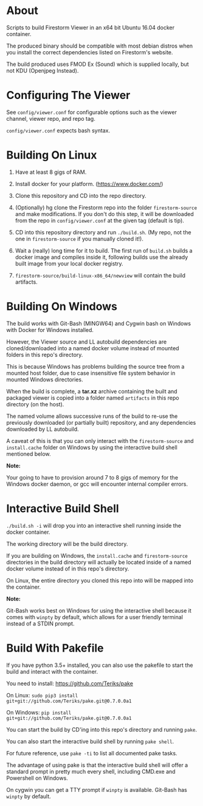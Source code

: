 # About

Scripts to build Firestorm Viewer in an x64 bit Ubuntu 16.04 docker container.

The produced binary should be compatible with most debian distros when you
install the correct dependencies listed on Firestorm's website.

The build produced uses FMOD Ex (Sound) which is supplied locally, but not KDU (Openjpeg Instead).


# Configuring The Viewer


See `config/viewer.conf` for configurable options such as the viewer channel, viewer repo, and repo tag.

`config/viewer.conf` expects bash syntax.


# Building On Linux

1. Have at least 8 gigs of RAM.

2. Install docker for your platform. (https://www.docker.com/)

3. Clone this repository and CD into the repo directory.

4. (Optionally) hg clone the Firestorm repo into the folder `firestorm-source` and make modifications.  If you don't do this step, it will be downloaded from the repo in `config/viewer.conf` at the given tag (default is tip).

5. CD into this repository directory and run `./build.sh`.  (My repo, not the one in `firestorm-source` if you manually cloned it!).

6. Wait a (really) long time for it to build.  The first run of `build.sh` builds a docker image and compiles inside it, following builds use the already built image from your local docker registry.

7. `firestorm-source/build-linux-x86_64/newview` will contain the build artifacts.


# Building On Windows


The build works with Git-Bash (MINGW64) and Cygwin bash on Windows with Docker for Windows installed.

However, the Viewer source and LL autobuild dependencies are cloned/downloaded into a named docker volume instead of mounted folders in this repo's directory.

This is because Windows has problems building the source tree from a mounted host folder, due to case insensitive file system behavior in mounted Windows directories.

When the build is complete, a **tar.xz** archive containing the built and packaged viewer is copied into a folder named `artifacts` in this repo directory (on the host).

The named volume allows successive runs of the build to re-use the previously downloaded (or partially built) repository, and any dependencies downloaded by LL autobuild.

A caveat of this is that you can only interact with the `firestorm-source` and `install.cache` folder on Windows by using the interactive build shell mentioned below.


**Note:**  

Your going to have to provision around 7 to 8 gigs of memory for the Windows docker daemon, or gcc will encounter internal compiler errors.


# Interactive Build Shell

`./build.sh -i` will drop you into an interactive shell running inside the docker container.

The working directory will be the build directory.

If you are building on Windows, the `install.cache` and `firestorm-source` directories in the build directory
will actually be located inside of a named docker volume instead of in this repo's directory.

On Linux, the entire directory you cloned this repo into will be mapped into the container.

**Note:**

Git-Bash works best on Windows for using the interactive shell because it comes with `winpty` by default,
which allows for a user friendly terminal instead of a STDIN prompt.


# Build With Pakefile

If you have python 3.5+ installed, you can also use the pakefile to start the build and interact with the container.

You need to install:  https://github.com/Teriks/pake

On Linux:  `sudo pip3 install git+git://github.com/Teriks/pake.git@0.7.0.0a1`

On Windows:  `pip install git+git://github.com/Teriks/pake.git@0.7.0.0a1`


You can start the build by CD'ing into this repo's directory and running `pake`.

You can also start the interactive build shell by running `pake shell`.

For future reference, use `pake -ti` to list all documented pake tasks.


The advantage of using pake is that the interactive build shell will offer a
standard prompt in pretty much every shell, including CMD.exe and Powershell on Windows.

On cygwin you can get a TTY prompt if `winpty` is available.  Git-Bash has `winpty` by default.









